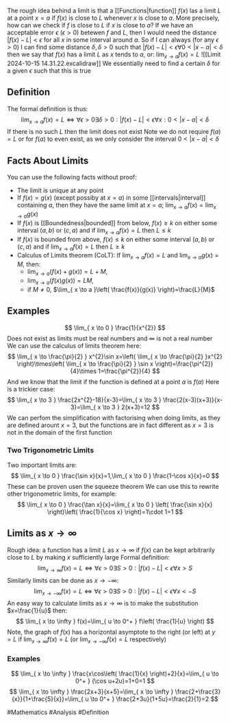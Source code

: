The rough idea behind a limit is that a [[Functions|function]] $f(x)$ las a limit $L$ at a point $x=a$ if $f(x)$ is close to $L$ whenever $x$ is close to $a$. More precisely, how can we check if $f$ is close to $L$ if $x$ is close to $a$? If we have an acceptable error $\epsilon$ ($\epsilon>0$) betewen $f$ and $L$, then I would need the distance $|f(x)-L|<\epsilon$ for all $x$ in some interval around $a$. So if I can always (for any $\epsilon>0$) I can find some distance $\delta,\delta>0$ such that $|f(x)-L|<\epsilon \forall 0<|x-a|<\delta$ then we say that $f(x)$ has a limit $L$ as $x$ tends to $a$, or: $\lim_{ x \to a }f(x)=L$
![[Limit 2024-10-15 14.31.22.excalidraw]]
We essentially need to find a certain $\delta$ for a given $\epsilon$ such that this is true
## Definition
The formal definition is thus:
$$
\lim_{ x \to a } f(x)=L\iff \forall\epsilon>0\exists\delta>0:|f(x)-L|<\epsilon \forall x :0<|x-a|<\delta
$$
If there is no such $L$ then the limit does not exist
Note we do not require $f(a)=L$ or for $f(a)$ to even exist, as we only consider the interval $0<|x-a|<\delta$
## Facts About Limits
You can use the following facts without proof:
- The limit is unique at any point
- If $f(x)=g(x)$ (except possiby at $x=a$) in some [[intervals|interval]] containing $a$, then they have the same limit at $x=a$; $\lim_{ x \to a }f(x)=\lim_{ x \to a }g(x)$
- If $f(x)$ is [[Boundedness|bounded]] from below, $f(x)\geq k$ on either some interval $(a,b)$ or $(c,a)$ and if $\lim_{ x \to a }f(x)=L$ then $L\leq k$
- If $f(x)$ is bounded from above, $f(x)\leq k$ on either some interval $(a,b)$ or $(c,a)$ and if $\lim_{ x \to a }f(x)=L$ then $L\geq k$
- Calculus of Limits theorem (CoLT): If $\lim_{ x \to a }f(x)=L$ and $\lim_{ x \to a }g(x)=M$, then:
    - $\lim_{ x \to a }(f(x)+g(x))=L+M$, 
    - $\lim_{ x \to a }(f(x)g(x))=LM$, 
    - if $M\neq 0$, $\lim_{ x \to a }\left( \frac{f(x)}{g(x)} \right)=\frac{L}{M}$
## Examples
$$
\lim_{ x \to 0 } \frac{1}{x^{2}}
$$
Does not exist as limits must be real numbers and $\infty$ is not a real number
We can use the calculus of limits theorem here:
$$
\lim_{ x \to \frac{\pi}{2} } x^{2}\sin x=\left( \lim_{ x \to \frac{\pi}{2} }x^{2}  \right)\times\left( \lim_{ x \to \frac{\pi}{2} } \sin x \right)=\frac{\pi^{2}}{4}\times 1=\frac{\pi^{2}}{4}
$$
And we know that the limit if the function is defined at a point $a$ is $f(a)$
Here is a trickier case:
$$
\lim_{ x \to 3 } \frac{2x^{2}-18}{x-3}=\lim_{ x \to 3 } \frac{2(x-3)(x+3)}{x-3}=\lim_{ x \to 3 } 2(x+3)=12
$$
We can perfom the simplification with factorising when doing limits, as they are defined arount $x=3$, but the functions are in fact different as $x=3$ is not in the domain of the first function
### Two Trigonometric Limits
Two important limits are:
$$
\lim_{ x \to 0 } \frac{\sin x}{x}=1,\lim_{ x \to 0 } \frac{1-\cos x}{x}=0
$$
These can be proven usen the squeeze theorem
We can use this to rewrite other trigonometric limits, for example:
$$
\lim_{ x \to 0 } \frac{\tan x}{x}=\lim_{ x \to 0 } \left( \frac{\sin x}{x} \right)\left( \frac{1}{\cos x} \right)=1\cdot 1=1
$$
## Limits as $x\to \infty$
Rough idea: a function has a limit $L$ as $x\to \infty$ if $f(x)$ can be kept arbitrarily close to $L$ by making $x$ sufficiently large
Formal definition:
$$
\lim_{ x \to \infty } f(x)=L\iff \forall\epsilon>0\exists S>0:|f(x)-L|<\epsilon \forall x>S
$$
Similarly limits can be done as $x\to-\infty$:
$$
\lim_{ x \to -\infty } f(x)=L\iff \forall\epsilon>0\exists S>0:|f(x)-L|<\epsilon \forall x<-S
$$
An easy way to calculate limits as $x\to \infty$ is to make the substitution $x=\frac{1}{u}$ then:
$$
\lim_{ x \to \infty } f(x)=\lim_{ u \to 0^+ } f\left( \frac{1}{u} \right)
$$
Note, the graph of $f(x)$ has a horizontal asymptote to the right (or left) at $y=L$ if $\lim_{ x \to \infty }f(x)=L$ (or $\lim_{ x \to -\infty }f(x)=L$ respectively)
### Examples
$$
\lim_{ x \to \infty } \frac{x\cos\left( \frac{1}{x} \right)+2}{x}=\lim_{ u \to 0^+ } (\cos u+2u)=1+0=1
$$
$$
\lim_{ x \to \infty } \frac{2x+3}{x+5}=\lim_{ x \to \infty } \frac{2+\frac{3}{x}}{1+\frac{5}{x}}=\lim_{ u \to 0^+ } \frac{2+3u}{1+5u}=\frac{2}{1}=2 
$$
 


#Mathematics #Analysis #Definition